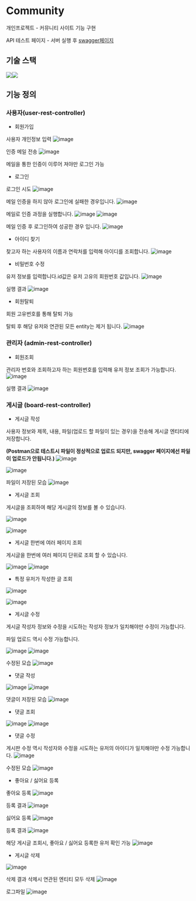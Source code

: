 # Community
개인프로젝트 - 커뮤니티 사이트 기능 구현

API 테스트 페이지 - 서버 실행 후 [swagger페이지](http://localhost:8080/swagger-ui/index.html#)

## 기술 스택
<img src="https://img.shields.io/badge/Spring%20Boot-6DB33F?style=flat-square&logo=Spring%20Boot&logoColor=black"/><img src="https://img.shields.io/badge/mysql-4479A1?style=for-the-badge&logo=mysql&logoColor=white">

## 기능 정의

### 사용자(user-rest-controller)

* 회원가입

사용자 개인정보 입력
![image](https://user-images.githubusercontent.com/79897135/214002840-e10197a8-148c-4ecb-b664-6bd56b88884c.png)

인증 메일 전송
![image](https://user-images.githubusercontent.com/79897135/214002918-593e3dbe-f474-483f-8d3f-457fd7ef06d1.png)

메일을 통한 인증이 이루어 져야만 로그인 가능



* 로그인

로그인 시도
![image](https://user-images.githubusercontent.com/79897135/214005322-1e5b21c4-9295-41de-8ec8-38b0981dfd69.png)


메일 인증을 하지 않아 로그인에 실패한 경우입니다.
![image](https://user-images.githubusercontent.com/79897135/214005399-10002959-08af-4b00-bd98-9a8683c9e5e5.png)


메일로 인증 과정을 실행합니다.
![image](https://user-images.githubusercontent.com/79897135/214002918-593e3dbe-f474-483f-8d3f-457fd7ef06d1.png)
![image](https://user-images.githubusercontent.com/79897135/214005421-34c76c22-7fcf-4a1e-9360-1e0102348843.png)


메일 인증 후 로그인하여 성공한 경우 입니다.
![image](https://user-images.githubusercontent.com/79897135/214005568-9497e129-aa23-487e-983a-182f76b3afd3.png)


* 아이디 찾기

찾고자 하는 사용자의 이름과 연락처를 입력해 아이디를 조회합니다.
![image](https://user-images.githubusercontent.com/79897135/214005674-e87e2c7f-9867-4484-a1bc-7a339e0375ec.png)


* 비밀번호 수정

유저 정보를 입력합니다.id값은 유저 고유의 회원번호 값입니다.
![image](https://user-images.githubusercontent.com/79897135/214005777-b91da5ba-b916-4778-b1aa-df8b9ddd7309.png)


실행 결과
![image](https://user-images.githubusercontent.com/79897135/214006052-95a85ee0-23ac-4ee0-9dac-4fb968d6b8b9.png)

* 회원탈퇴

회원 고유번호를 통해 탈퇴 가능

탈퇴 후 해당 유저와 연관된 모든 entity는 제거 됩니다.
![image](https://user-images.githubusercontent.com/79897135/214047343-626cb071-7271-4a83-b7a4-0ff9e290bc79.png)


### 관리자 (admin-rest-controller)


* 회원조회
 
관리자 번호와 조회하고자 하는 회원번호를 입력해 유저 정보 조회가 가능합니다. 
![image](https://user-images.githubusercontent.com/79897135/214047522-746b4530-0a83-490e-a12b-b8c9002a3d27.png)
 


실행 결과 
![image](https://user-images.githubusercontent.com/79897135/214047538-9d839a22-bb58-457c-885b-452f60ccdd10.png)




### 게시글 (board-rest-controller)

* 게시글 작성

사용자 정보와 제목, 내용, 파일(업로드 할 파일이 있는 경우)을 전송해 게시글 엔티티에 저장합니다.

__(Postman으로 테스트시 파일이 정상적으로 업로드 되지만, swagger 페이지에선 파일이 업로드가 안됩니다.)__
![image](https://user-images.githubusercontent.com/79897135/214048633-1527e0b0-1348-45de-8956-546431381385.png)

![image](https://user-images.githubusercontent.com/79897135/214048856-d8c77035-9f8c-46ab-b945-0862980d6adc.png)



파일이 저장된 모습
![image](https://user-images.githubusercontent.com/79897135/214048868-8db97241-c644-4670-b98a-4e62ea9e416e.png)


* 게시글 조회

게시글을 조회하여 해당 게시글의 정보를 볼 수 있습니다.

![image](https://user-images.githubusercontent.com/79897135/214048946-bca828aa-54cf-41f0-b2cb-e101503a2dfa.png)

![image](https://user-images.githubusercontent.com/79897135/214048960-d483798b-3d55-420c-9d88-4e4c88d2f29c.png)




* 게시글 한번에 여러 페이지 조회

게시글을 한번에 여러 페이지 단위로 조회 할 수 있습니다.

![image](https://user-images.githubusercontent.com/79897135/214049103-45277b36-05d9-4a92-b60b-eadb065b6dde.png)
![image](https://user-images.githubusercontent.com/79897135/214049116-d05c82d1-1937-4462-8abb-737b6ccca650.png)




* 특정 유저가 작성한 글 조회

![image](https://user-images.githubusercontent.com/79897135/214049228-ccd7211b-bcd1-41b2-aa06-628a0cdee66d.png)

![image](https://user-images.githubusercontent.com/79897135/214049247-44d9920b-6b54-4657-a22e-962a3587d1d7.png)




* 게시글 수정

게시글 작성자 정보와 수정을 시도하는 작성자 정보가 일치해야만 수정이 가능합니다.

파일 업로드 역시 수정 가능합니다.

![image](https://user-images.githubusercontent.com/79897135/214049290-4bde2e4e-bc78-458f-bde5-2d45f49454f0.png)
![image](https://user-images.githubusercontent.com/79897135/214049305-03d1326f-ee51-49f2-bd98-bc73fee5045f.png)

수정된 모습
![image](https://user-images.githubusercontent.com/79897135/214049318-0e9d7a08-372a-40de-a293-b1743f868788.png)





* 댓글 작성


![image](https://user-images.githubusercontent.com/79897135/214049767-2315415f-1561-42e1-baa9-af0c2d1ba970.png)
![image](https://user-images.githubusercontent.com/79897135/214049789-72cb6fc6-3b98-4b7d-9ec8-88e1616b7ddd.png)

댓글이 저장된 모습
![image](https://user-images.githubusercontent.com/79897135/214049802-0de1815e-41ac-4a32-86a9-eaa71fa541ab.png)



* 댓글 조회

![image](https://user-images.githubusercontent.com/79897135/214050398-a308f70d-2bac-4e59-8690-cc8ed5690abd.png)
![image](https://user-images.githubusercontent.com/79897135/214050409-8f7eede6-f97a-47ff-9933-ba4fde60d6ab.png)




* 댓글 수정


게시판 수정 역시 작성자와 수정을 시도하는 유저의 아이디가 일치해야만 수정 가능합니다.
![image](https://user-images.githubusercontent.com/79897135/214050455-c2b84795-be8e-4289-87f8-42b0dbe7c182.png)

수정된 모습
![image](https://user-images.githubusercontent.com/79897135/214050485-8e43a27f-acdb-44de-ab60-5978e4ce10cb.png)






* 좋아요 / 싫어요 등록

좋아요 등록
![image](https://user-images.githubusercontent.com/79897135/214050843-6683ce11-8017-4822-9a45-82e52c0dd5f8.png)


등록 결과
![image](https://user-images.githubusercontent.com/79897135/214050855-2d533b19-ce64-4f07-a714-ee344bcf7914.png)


싫어요 등록
![image](https://user-images.githubusercontent.com/79897135/214050951-d5600bcb-1632-44df-a805-76fb748e1665.png)

등록 결과
![image](https://user-images.githubusercontent.com/79897135/214050982-050e806b-e376-481a-ab22-2a03775528b7.png)


해당 게시글 조회시, 좋아요 / 싫어요 등록한 유저 확인 가능
![image](https://user-images.githubusercontent.com/79897135/214051029-0726b4fa-96ae-4d92-bbdc-3c343edc3e57.png)



* 게시글 삭제


![image](https://user-images.githubusercontent.com/79897135/214051186-d52880ce-7637-46b3-97bd-8167b217988f.png)


삭제 결과 
삭제시 연관된 엔티티 모두 삭제
![image](https://user-images.githubusercontent.com/79897135/214051214-5908669b-6894-49ca-9aad-16e9c56fd5d0.png)







로그파일
![image](https://user-images.githubusercontent.com/79897135/214051334-73d4ec92-322f-4317-8470-4553be4b5dfa.png)










